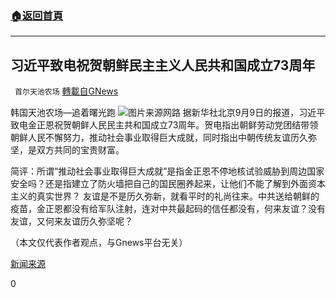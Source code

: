 ###  [:house:返回首頁](https://github.com/ourhimalayas/txt)
---


## 习近平致电祝贺朝鲜民主主义人民共和国成立73周年
` 首尔天池农场` [轉載自GNews](https://gnews.org/zh-hans/1521101/)

韩国天池农场—追着曙光跑
![](https://assets.gnews.org/wp-content/uploads/2021/09/99封.jpeg)图片来源网路
据新华社北京9月9日的报道，习近平致电金正恩祝贺朝鲜人民民主共和国成立73周年。贺电指出朝鲜劳动党团结带领朝鲜人民不懈努力，推动社会事业取得巨大成就，同时指出中朝传统友谊历久弥坚，是双方共同的宝贵财富。

简评：所谓“推动社会事业取得巨大成就”是指金正恩不停地核试验威胁到周边国家安全吗？还是指建立了防火墙把自己的国民圈养起来，让他们不能了解到外面资本主义的真实世界？
友谊是不是历久弥新，就看平时的礼尚往来。中共送给朝鲜的疫苗，金正恩都没有给军队注射，连对中共最起码的信任都没有，何来友谊？没有友谊，又何来友谊历久弥坚呢？

（本文仅代表作者观点，与Gnews平台无关）

[新闻来源](http://www.news.cn/2021-09/09/c_1127843420.htm)

0
